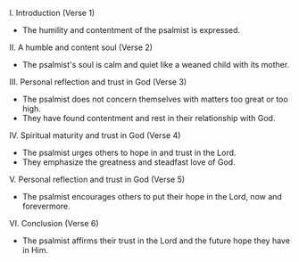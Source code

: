 I. Introduction (Verse 1)
- The humility and contentment of the psalmist is expressed.

II. A humble and content soul (Verse 2)
- The psalmist's soul is calm and quiet like a weaned child with its mother.

III. Personal reflection and trust in God (Verse 3)
- The psalmist does not concern themselves with matters too great or too high.
- They have found contentment and rest in their relationship with God.

IV. Spiritual maturity and trust in God (Verse 4)
- The psalmist urges others to hope in and trust in the Lord.
- They emphasize the greatness and steadfast love of God.

V. Personal reflection and trust in God (Verse 5)
- The psalmist encourages others to put their hope in the Lord, now and forevermore.

VI. Conclusion (Verse 6)
- The psalmist affirms their trust in the Lord and the future hope they have in Him.